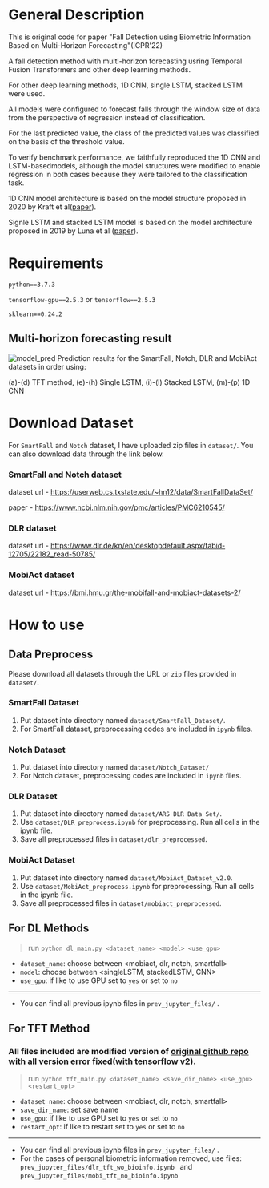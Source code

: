 # General Description
This is original code for paper "Fall Detection using Biometric Information Based on Multi-Horizon Forecasting"(ICPR'22)

A fall detection method with multi-horizon forecasting usring Temporal Fusion Transformers and other deep learning methods.

For other deep learning methods, 1D CNN, single LSTM, stacked LSTM were used.

All models were configured to forecast falls through the window size of data from the perspective of regression instead of classification.

For the last predicted value, the class of the predicted values was classified on the basis of the threshold value. 

To verify benchmark performance, we faithfully reproduced the 1D CNN and LSTM-basedmodels, although the model structures were modified to enable regression in both cases because they were tailored to the classification task.

1D CNN model architecture is based on the model structure proposed in 2020 by Kraft et al([paper](https://github.com/IKKIM00/Fall_Detection_using_multihorizon_forecasting/files/6866631/Deep.Learning.Based.Fall.Detection.Algorithms.for.Embedded.Systems.Smartwatches.and.IoT.Devices.Using.Accelerometers.pdf)).

Signle LSTM and stacked LSTM model is based on the model architecture proposed in 2019 by Luna et al ([paper](https://github.com/IKKIM00/Fall_Detection_using_multihorizon_forecasting/files/6866652/sensors-19-04885-v2.pdf)).

# Requirements
`python==3.7.3`

`tensorflow-gpu==2.5.3` or `tensorflow==2.5.3`

`sklearn==0.24.2`

## Multi-horizon forecasting result
![model_pred](https://user-images.githubusercontent.com/37397258/126738142-7fc1218d-eb55-4f88-9c24-4112b320354b.jpg)
Prediction results for the SmartFall, Notch, DLR and MobiAct datasets in order using:

(a)-(d) TFT method, (e)-(h) Single LSTM, (i)-(l) Stacked LSTM, (m)-(p) 1D CNN

# Download Dataset
For `SmartFall` and `Notch` dataset, I have uploaded zip files in `dataset/`. You can also download data through the link below.

### SmartFall and Notch dataset
dataset url - https://userweb.cs.txstate.edu/~hn12/data/SmartFallDataSet/

paper - https://www.ncbi.nlm.nih.gov/pmc/articles/PMC6210545/


### DLR dataset
dataset url - https://www.dlr.de/kn/en/desktopdefault.aspx/tabid-12705/22182_read-50785/

### MobiAct dataset
dataset url - https://bmi.hmu.gr/the-mobifall-and-mobiact-datasets-2/


# How to use

## Data Preprocess

Please download all datasets through the URL or `zip` files provided in `dataset/`.

### SmartFall Dataset
1. Put dataset into directory named `dataset/SmartFall_Dataset/`.
2. For SmartFall dataset, preprocessing codes are included in `ipynb` files. 

### Notch Dataset
1. Put dataset into directory named `dataset/Notch_Dataset/`
2. For Notch dataset, preprocessing codes are included in `ipynb` files.

### DLR Dataset
1. Put dataset into directory named `dataset/ARS DLR Data Set/`.
2. Use `dataset/DLR_preprocess.ipynb` for preprocessing. Run all cells in the ipynb file. 
3. Save all preprocessed files in `dataset/dlr_preprocessed`. 

### MobiAct Dataset
1. Put dataset into directory named `dataset/MobiAct_Dataset_v2.0`.
2. Use `dataset/MobiAct_preprocess.ipynb` for preprocessing. Run all cells in the ipynb file.
3. Save all preprocessed files in `dataset/mobiact_preprocessed`.

## For DL Methods

> run `python dl_main.py <dataset_name> <model> <use_gpu>`

- `dataset_name`: choose between <mobiact, dlr, notch, smartfall>
- `model`: choose between <singleLSTM, stackedLSTM, CNN>
- `use_gpu`: if like to use GPU set to `yes` or set to `no`

-----
- You can find all previous ipynb files in `prev_jupyter_files/` .


## For TFT Method

### All files included are modified version of [original github repo](https://github.com/google-research/google-research/tree/master/tft) with all version error fixed(with tensorflow v2).

> run `python tft_main.py <dataset_name> <save_dir_name> <use_gpu> <restart_opt>`

- `dataset_name`: choose between <mobiact, dlr, notch, smartfall>
- `save_dir_name`: set save name
- `use_gpu`: if like to use GPU set to `yes` or set to `no`
- `restart_opt`: if like to restart set to `yes` or set to `no`

----
- You can find all previous ipynb files in `prev_jupyter_files/` .
- For the cases of personal biometric information removed, use files: `prev_jupyter_files/dlr_tft_wo_bioinfo.ipynb ` and `prev_jupyter_files/mobi_tft_no_bioinfo.ipynb`
